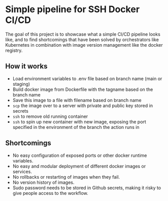 # Simple pipeline for SSH Docker CI/CD

The goal of this project is to showcase what a simple CI/CD pipeline looks like, and to find shortcomings that have been solved by orchestrators like Kubernetes in combination with image version management like the docker registry.

## How it works

- Load environment variables to .env file based on branch name (main or staging)
- Build docker image from Dockerfile with the tagname based on the branch name
- Save this image to a file with filename based on branch name
- `scp` the image over to a server with private and public key stored in secrets
- `ssh` to remove old running container
- `ssh` to spin up new container with new image, exposing the port specified in the environment of the branch the action runs in


## Shortcomings

- No easy configuration of exposed ports or other docker runtime variables.
- No easy and modular deployment of different docker images or services.
- No rollbacks or restarting of images when they fail.
- No version history of images.
- Sudo password needs to be stored in Github secrets, making it risky to give people access to the workflow.
